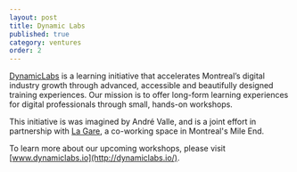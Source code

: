 ```yaml
---
layout: post
title: Dynamic Labs
published: true
category: ventures
order: 2
---
```


[DynamicLabs](http://dynamiclabs.io/) is a learning initiative that accelerates Montreal’s digital industry growth through advanced, accessible and beautifully designed training experiences. Our mission is to offer long-form learning experiences for digital professionals through small, hands-on workshops.

<!-- more -->

This initiative is was imagined by André Valle, and is a joint effort in partnership with [La Gare](http://www.garemtl.com), a co-working space in Montreal's Mile End.

To learn more about our upcoming workshops, please visit [www.dynamiclabs.io](http://dynamiclabs.io/).
